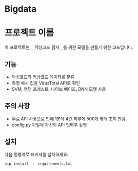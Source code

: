 # Bigdata

# 프로젝트 이름
이 프로젝트는 __악성코드 탐지__를 위한 모델을 만들기 위한 코드입니다.

## 기능
- 악성코드와 정상코드 데이터를 분류
- 특정 해시 값을 VirusTotal API로 확인
- SVM, 랜덤 포레스트, 나이브 베이즈, DNN 모델 사용

## 주의 사항
- 무료 API 사용으로 인해 1분에 4건 하루에 500개 밖에 조회 안됨
- config.py 파일에 자신의 API 입력후 실행

## 설치
다음 명령어로 패키지를 설치하세요:
```bash
pip install -r requirements.txt
